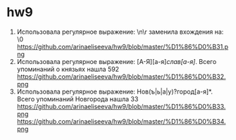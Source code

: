 # hw9
1. Использовала регулярное выражение: \n\r заменила вхождения на: \0
https://github.com/arinaeliseeva/hw9/blob/master/%D1%86%D0%B31.png
2. Использовала регулярное выражение: [А-Я][а-я]*слав[а-я]*. Всего упоминаний о князьях нашла 592
https://github.com/arinaeliseeva/hw9/blob/master/%D1%86%D0%B32.png
3. Использовала регулярное выражение: Нов(ъ|ь|а|у)?город[а-я]*. Всего упоминаний Новгорода нашла 33
https://github.com/arinaeliseeva/hw9/blob/master/%D1%86%D0%B33.png
https://github.com/arinaeliseeva/hw9/blob/master/%D1%86%D0%B34.png
